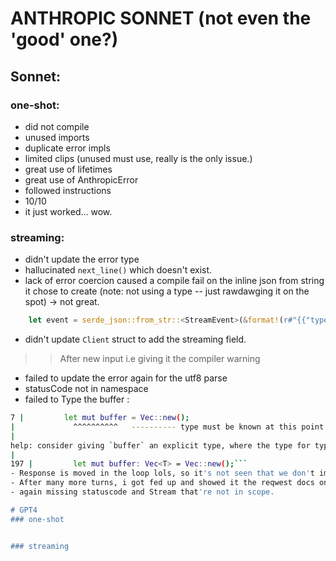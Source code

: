 # ANTHROPIC SONNET (not even the 'good' one?)
## Sonnet:
### one-shot: 
- did not compile
- unused imports
- duplicate error impls
- limited clips (unused must use, really is the only issue.)
- great use of lifetimes
- great use of AnthropicError
- followed instructions 
- 10/10
- it just worked... wow.


### streaming:
- didn't update the error type
- hallucinated `next_line()` which doesn't exist.
- lack of error coercion caused a compile fail on the inline json from string it chose to create (note: not using a type -- just rawdawging it on the spot) -> not great.
```rust
    let event = serde_json::from_str::<StreamEvent>(&format!(r#"{{"type":"{}"}}"#, event_type))

```
- didn't update `Client` struct to add the streaming field.
>> After new input i.e giving it the compiler warning
- failed to update the error again for the utf8 parse
- statusCode not in namespace
- failed to Type<T> the buffer :
```sh
7 |         let mut buffer = Vec::new();
|             ^^^^^^^^^^   ---------- type must be known at this point
|
help: consider giving `buffer` an explicit type, where the type for type parameter `T` is specified
|
197 |         let mut buffer: Vec<T> = Vec::new();```
- Response is moved in the loop lols, so it's not seen that we don't impl copy.
- After many more turns, i got fed up and showed it the reqwest docs on streaming -- it failed to tell me to add the new dep `futures_util` or feature `stream` :(
- again missing statuscode and Stream that're not in scope.

# GPT4
### one-shot


### streaming	